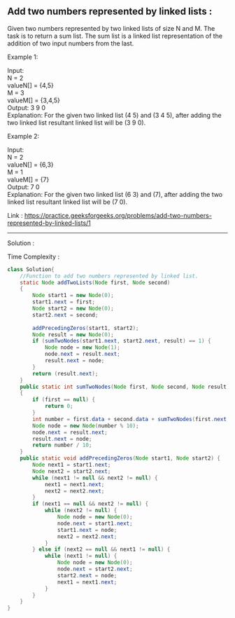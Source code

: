 ## Add two numbers represented by linked lists :
Given two numbers represented by two linked lists of size N and M. The task is to return a sum list.
The sum list is a linked list representation of the addition of two input numbers from the last.

Example 1:

Input: <br/>
N = 2<br/>
valueN[] = {4,5}<br/>
M = 3<br/>
valueM[] = {3,4,5}<br/>
Output: 3 9 0  <br/>
Explanation: For the given two linked list (4 5) and (3 4 5), after adding the two linked list resultant linked list will be (3 9 0).

Example 2:

Input:<br/>
N = 2<br/>
valueN[] = {6,3}<br/>
M = 1<br/>
valueM[] = {7}<br/>
Output: 7 0<br/>
Explanation: For the given two linked list (6 3) and (7), after adding the two linked list resultant linked list will be (7 0).

Link : https://practice.geeksforgeeks.org/problems/add-two-numbers-represented-by-linked-lists/1


-------------------------------------------------------------------------------------------------------------------------------------------


Solution :

Time Complexity :


```java
class Solution{
    //Function to add two numbers represented by linked list.
    static Node addTwoLists(Node first, Node second)
    {
        Node start1 = new Node(0);
        start1.next = first;
        Node start2 = new Node(0);
        start2.next = second;
 
        addPrecedingZeros(start1, start2);
        Node result = new Node(0);
        if (sumTwoNodes(start1.next, start2.next, result) == 1) {
            Node node = new Node(1);
            node.next = result.next;
            result.next = node;
        }
        return (result.next);
    }
    public static int sumTwoNodes(Node first, Node second, Node result) 
    {
        if (first == null) {
            return 0;
        }
        int number = first.data + second.data + sumTwoNodes(first.next, second.next, result);
        Node node = new Node(number % 10);
        node.next = result.next;
        result.next = node;
        return number / 10;
    }
    public static void addPrecedingZeros(Node start1, Node start2) {
        Node next1 = start1.next;
        Node next2 = start2.next;
        while (next1 != null && next2 != null) {
            next1 = next1.next;
            next2 = next2.next;
        }
        if (next1 == null && next2 != null) {
            while (next2 != null) {
                Node node = new Node(0);
                node.next = start1.next;
                start1.next = node;
                next2 = next2.next;
            }
        } else if (next2 == null && next1 != null) {
            while (next1 != null) {
                Node node = new Node(0);
                node.next = start2.next;
                start2.next = node;
                next1 = next1.next;
            }
        }
    }
}
```




